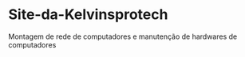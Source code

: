 # Site-da-Kelvinsprotech
Montagem de rede de computadores e manutenção de hardwares de computadores
